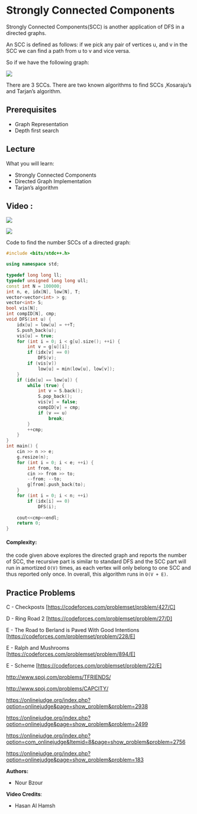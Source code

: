 # Strongly Connected Components 
Strongly Connected Components(SCC) is another application of DFS in a directed graphs.

An SCC is defined as follows:
if we pick any pair of vertices u, and v in the SCC we can find a path from u to v and vice versa. 

So if we have the following graph: 

![](https://github.com/Hiasat/JordanCP/blob/master/resources/resized-graph.png?raw=true)

There are 3 SCCs.
There are two known algorithms to find SCCs ,Kosaraju’s and Tarjan’s algorithm.

## Prerequisites
* Graph Representation
* Depth first search
 
## Lecture
What you will learn:
* Strongly Connected Components
* Directed Graph Implementation
* Tarjan’s algorithm

## Video : 

 
[![](https://img.youtube.com/vi/lergyFWMSSY/0.jpg)](https://www.youtube.com/watch?v=lergyFWMSSY)

[![](https://img.youtube.com/vi/mDGqvjA31w0/0.jpg)](https://www.youtube.com/watch?v=mDGqvjA31w0)

Code to find the number SCCs of a directed graph:
```cpp
#include <bits/stdc++.h>

using namespace std;
 
typedef long long ll;
typedef unsigned long long ull;
const int N = 100000;
int n, e, idx[N], low[N], T;
vector<vector<int> > g;
vector<int> S;
bool vis[N];
int compID[N], cmp;
void DFS(int u) {
	idx[u] = low[u] = ++T;
	S.push_back(u);
	vis[u] = true;
	for (int i = 0; i < g[u].size(); ++i) {
		int v = g[u][i];
		if (idx[v] == 0)
			DFS(v);
		if (vis[v])
			low[u] = min(low[u], low[v]);
	}
	if (idx[u] == low[u]) {
		while (true) {
			int v = S.back();
			S.pop_back();
			vis[v] = false;
			compID[v] = cmp;
			if (v == u)
				break;
		}
		++cmp;
	}
}
int main() {
	cin >> n >> e;
	g.resize(n);
	for (int i = 0; i < e; ++i) {
		int from, to;
		cin >> from >> to;
		--from; --to;
		g[from].push_back(to);
	}
	for (int i = 0; i < n; ++i)
		if (idx[i] == 0)
			DFS(i);
 
	cout<<cmp<<endl;
	return 0;
}
 ```

#### Complexity:
the code given above explores the directed graph and reports the number of SCC, the recursive part is similar to standard 
DFS and the SCC part will run in amortized `O(V)` times, as each vertex will only belong to one SCC and thus reported only once.
In overall, this algorithm runs in `O(V + E)`.

## Practice Problems
C - Checkposts [https://codeforces.com/problemset/problem/427/C]

D - Ring Road 2 [https://codeforces.com/problemset/problem/27/D]

E - The Road to Berland is Paved With Good Intentions [https://codeforces.com/problemset/problem/228/E]

E - Ralph and Mushrooms [https://codeforces.com/problemset/problem/894/E]

E - Scheme [https://codeforces.com/problemset/problem/22/E]
 
http://www.spoj.com/problems/TFRIENDS/
 
http://www.spoj.com/problems/CAPCITY/ 

https://onlinejudge.org/index.php?option=onlinejudge&page=show_problem&problem=2938

https://onlinejudge.org/index.php?option=onlinejudge&page=show_problem&problem=2499

https://onlinejudge.org/index.php?option=com_onlinejudge&Itemid=8&page=show_problem&problem=2756

https://onlinejudge.org/index.php?option=onlinejudge&page=show_problem&problem=183


**Authors:**
* Nour Bzour

**Video Credits**:
* Hasan Al Hamsh